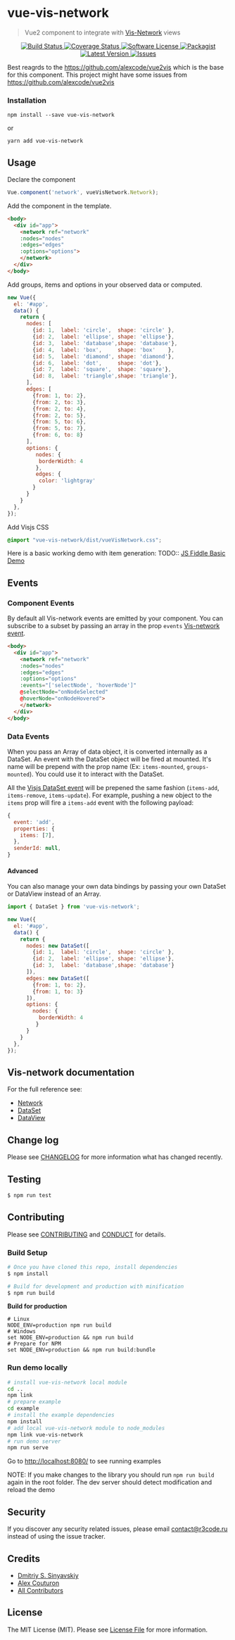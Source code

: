 # vue-vis-network

> Vue2 component to integrate with <a href="Vue2 component to integrate with vis-network">Vis-Network</a> views

<p align="center">
  <a href="https://travis-ci.org/r3code/vue-vis-network">
    <img src="https://travis-ci.org/r3code/vue-vis-network.svg?branch=master" alt="Build Status" />
  </a>
  <a href="https://coveralls.io/github/r3code/vue-vis-network?branch=master">
    <img src="https://coveralls.io/repos/github/r3code/vue-vis-network/badge.svg?branch=master" alt="Coverage Status" />
  </a>
  <a href="LICENSE">
    <img src="https://img.shields.io/badge/license-MIT-brightgreen.svg?" alt="Software License" />
  </a>
  <a href="https://npmjs.org/package/vue-vis-network">
    <img src="https://img.shields.io/npm/v/vue-vis-network.svg?" alt="Packagist" />
  </a>
  <a href="https://github.com/r3code/vue-vis-network/releases">
    <img src="https://img.shields.io/github/release/r3code/vue-vis-network.svg?" alt="Latest Version" />
  </a>

  <a href="https://github.com/r3code/vue-vis-network/issues">
    <img src="https://img.shields.io/github/issues/r3code/vue-vis-network.svg?" alt="Issues" />
  </a>  
</p> 

Best reagrds to the https://github.com/alexcode/vue2vis which is the base for this component. This project might have some issues from https://github.com/alexcode/vue2vis

### Installation
```
npm install --save vue-vis-network
```

or

```
yarn add vue-vis-network
```

## Usage

Declare the component
``` javascript
Vue.component('network', vueVisNetwork.Network);
```

Add the component in the template.

```html
<body>
  <div id="app">
    <network ref="network"
    :nodes="nodes"
    :edges="edges"
    :options="options">
    </network>
  </div>
</body>
```

Add groups, items and options in your observed data or computed.
``` javascript
new Vue({
  el: '#app',
  data() {
    return {
      nodes: [
        {id: 1,  label: 'circle',  shape: 'circle' },
        {id: 2,  label: 'ellipse', shape: 'ellipse'},
        {id: 3,  label: 'database',shape: 'database'},
        {id: 4,  label: 'box',     shape: 'box'    },
        {id: 5,  label: 'diamond', shape: 'diamond'},
        {id: 6,  label: 'dot',     shape: 'dot'},
        {id: 7,  label: 'square',  shape: 'square'},
        {id: 8,  label: 'triangle',shape: 'triangle'},
      ],
      edges: [
        {from: 1, to: 2},
        {from: 2, to: 3},
        {from: 2, to: 4},
        {from: 2, to: 5}, 
        {from: 5, to: 6},
        {from: 5, to: 7},
        {from: 6, to: 8}
      ],
      options: {
         nodes: {
          borderWidth: 4
         },
         edges: {
          color: 'lightgray'
        }
      }
    }
  },
});
```

Add Visjs CSS
``` css
@import "vue-vis-network/dist/vueVisNetwork.css";
```

Here is a basic working demo with item generation:
TODO:: [JS Fiddle Basic Demo](https://jsfiddle.net/TODO/)

## Events

### Component Events
By default all Vis-network events are emitted by your component. You can subscribe to a subset by passing an array in the prop `events` [Vis-network event](https://visjs.github.io/vis-network/docs/network/#Events).

```html
<body>
  <div id="app">
    <network ref="network"
    :nodes="nodes"
    :edges="edges"
    :options="options"
    :events="['selectNode', 'hoverNode']"
    @selectNode="onNodeSelected"
    @hoverNode="onNodeHovered">
    </network>
  </div>
</body>
```

### Data Events

When you pass an Array of data object, it is converted internally as a DataSet.
An event with the DataSet object will be fired at mounted. It's name will be prepend with the prop name (Ex: `items-mounted`, `groups-mounted`). You could use it to interact with the DataSet.

All the [Visjs DataSet event](https://visjs.github.io/vis-data/data/dataset.html#Events) will be prepened the same fashion (`items-add`, `items-remove`, `items-update`). For example, pushing a new object to the `items` prop will fire a `items-add` event with the following payload:
```javascript
{
  event: 'add',
  properties: {
    items: [7],
  },
  senderId: null,
}
```

#### Advanced

You can also manage your own data bindings by passing your own DataSet or DataView instead of an Array.

``` javascript
import { DataSet } from 'vue-vis-network';

new Vue({
  el: '#app',
  data() {
    return {
      nodes: new DataSet([
        {id: 1,  label: 'circle',  shape: 'circle' },
        {id: 2,  label: 'ellipse', shape: 'ellipse'},
        {id: 3,  label: 'database',shape: 'database'}
      ]),
      edges: new DataSet([
        {from: 1, to: 2},
        {from: 1, to: 3}
      ]),
      options: {
        nodes: {
          borderWidth: 4
         }
      }
    }
  },
});
```

## Vis-network documentation

For the full reference see: 
* [Network](https://visjs.github.io/vis-network/docs/network/)
* [DataSet](https://visjs.github.io/vis-data/data/dataset.html)
* [DataView](https://visjs.github.io/vis-data/data/dataview.html)

## Change log

Please see [CHANGELOG](CHANGELOG.md) for more information what has changed recently.

## Testing

``` bash
$ npm run test
```

## Contributing
Please see [CONTRIBUTING](CONTRIBUTING.md) and [CONDUCT](CONDUCT.md) for details.

### Build Setup

``` bash
# Once you have cloned this repo, install dependencies
$ npm install

# Build for development and production with minification
$ npm run build

```
**Build for production**
```
# Linux
NODE_ENV=production npm run build
# Windows
set NODE_ENV=production && npm run build
# Prepare for NPM
set NODE_ENV=production && npm run build:bundle

```

### Run demo locally  

``` bash
# install vue-vis-network local module  
cd ..  
npm link       
# prepare example
cd example
# install the example dependencies
npm install 
# add local vue-vis-network module to node_modules
npm link vue-vis-network
# run demo server
npm run serve
```
Go to <http://localhost:8080/> to see running examples

NOTE: If you make changes to the library you should run `npm run build` again in the root folder.
The dev server should detect modification and reload the demo

## Security

If you discover any security related issues, please email contact@r3code.ru instead of using the issue tracker.

## Credits

- [Dmitriy S. Sinyavskiy][link-author] 
- [Alex Couturon](https://github.com/alexcode)
- [All Contributors][link-contributors]

## License

The MIT License (MIT). Please see [License File](LICENSE.md) for more information.

[link-author]: https://github.com/r3code
[link-contributors]: ../../contributors
